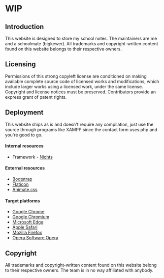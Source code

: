 # WIP

## Introduction 
This website is designed to store my school notes. The maintainers are me and a schoolmate (bigkewer). All trademarks and copyright-written content found on this website belongs to their respective owners.

## Licensing
Permissions of this strong copyleft license are conditioned on making available complete source code of licensed works and modifications, which include larger works using a licensed work, under the same license. Copyright and license notices must be preserved. Contributors provide an express grant of patent rights.

## Deployment
This website ships as is and doesn't require any compilation, just use the source through programs like XAMPP since the contact form uses php and you're good to go.

#### Internal resources
* Framework - [Nichts](https://github.com/eNichts)

#### External resources
* [Bootstrap](https://getbootstrap.com/)
* [Flaticon](http://www.flaticon.com)
* [Animate.css](https://daneden.github.io/animate.css)

#### Target platforms
* [Google Chrome](https://www.google.com/chrome/browser/desktop/)
* [Google Chromium](https://www.chromium.org/Home)
* [Microsoft Edge](https://www.microsoft.com/en-us/windows/microsoft-edge)
* [Apple Safari](https://www.apple.com/safari/)
* [Mozilla Firefox](https://www.mozilla.org/en-US/firefox/new/)
* [Opera Software Opera](http://www.opera.com/)

## Copyright
All trademarks and copyright-written content found on this website belong to their respective owners. The team is in no way affiliated with anybody.
